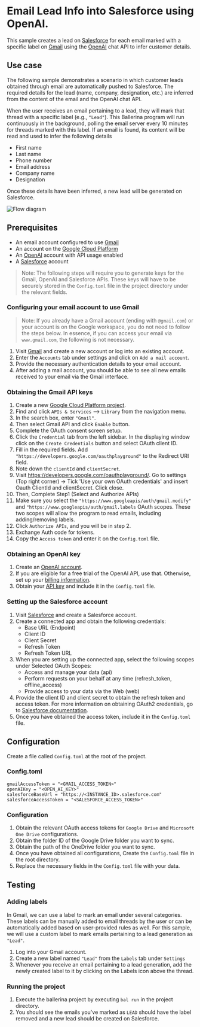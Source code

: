 # Email Lead Info into Salesforce using OpenAI.
This sample creates a lead on [Salesforce](https://salesforce.com) for each email marked with a specific label on [Gmail](https://mail.google.com) using the [OpenAI](https://openai.com) chat API to infer customer details.

## Use case
The following sample demonstrates a scenario in which customer leads obtained through email are automatically pushed to Salesforce. The required details for the lead (name, company, designation, etc.) are inferred from the content of the email and the OpenAI chat API.

When the user receives an email pertaining to a lead, they will mark that thread with a specific label (e.g., `"Lead"`). This Ballerina program will run continuously in the background, polling the email server every 10 minutes for threads marked with this label. If an email is found, its content will be read and used to infer the following details
* First name
* Last name
* Phone number
* Email address
* Company name
* Designation

Once these details have been inferred, a new lead will be generated on Salesforce.

![Flow diagram](/gmail-to-salesforce-lead/docs/images/flow-diagram.png)

## Prerequisites
* An email account configured to use [Gmail](https://mail.google.com)
* An account on the [Google Cloud Platform](https://console.cloud.google.com)
* An [OpenAI](https://openai.com) account with API usage enabled
* A [Salesforce](https://salesforce.com) account

>Note: The following steps will require you to generate keys for the Gmail, OpenAI and Salesforce APIs. These keys will have to be securely stored in the `Config.toml` file in the project directory under the relevant fields.

### Configuring your email account to use Gmail
> Note: If you already have a Gmail account (ending with `@gmail.com`) or your account is on the Google workspace, you do not need to follow the steps below. In essence, if you can access your email via `www.gmail.com`, the following is not necessary.
1. Visit [Gmail](https://gmail.com) and create a new account or log into an existing account.
2. Enter the `Accounts` tab under settings and click on `Add a mail account`.
3. Provide the necessary authentication details to your email account.
4. After adding a mail account, you should be able to see all new emails received to your email via the Gmail interface.

### Obtaining the Gmail API keys
1. Create a new [Google Cloud Platform project](https://console.cloud.google.com). 
2. Find and click `APIs & Services` --> `Library` from the navigation menu.
3. In the search box, enter `"Gmail"`.
4. Then select Gmail API and click `Enable` button.
5. Complete the OAuth consent screen setup.
6. Click the `Credential` tab from the left sidebar. In the displaying window click on the `Create Credentials` button and select OAuth client ID.
7. Fill in the required fields. Add `"https://developers.google.com/oauthplayground"` to the Redirect URI field.
8. Note down the `clientId` and `clientSecret`.
9. Visit https://developers.google.com/oauthplayground/. Go to settings (Top right corner) -> Tick 'Use your own OAuth credentials' and insert Oauth ClientId and clientSecret. Click close.
10. Then, Complete Step1 (Select and Authorize APIs)
11. Make sure you select the `"https://www.googleapis/auth/gmail.modify"` and `"https://www.googleapis/auth/gmail.labels` OAuth scopes. These two scopes will allow the program to read emails, including adding/removing labels.
12. Click `Authorize APIs`, and you will be in step 2.
13. Exchange Auth code for tokens.
14. Copy the `Access token` and enter it on the `Config.toml` file.

### Obtaining an OpenAI key
1. Create an [OpenAI account](https://platform.openai.com).
2. If you are eligible for a free trial of the OpenAI API, use that. Otherwise, set up your [billing information](https://platform.openai.com/account/billing/overview).
3. Obtain your [API key](https://platform.openai.com/account/api-keys) and include it in the `Config.toml` file.

### Setting up the Salesforce account
1. Visit [Salesforce](https://www.salesforce.com/) and create a Salesforce account.
2. Create a connected app and obtain the following credentials:
    *   Base URL (Endpoint)
    *   Client ID
    *   Client Secret
    *   Refresh Token
    *   Refresh Token URL
3. When you are setting up the connected app, select the following scopes under Selected OAuth Scopes:
    *   Access and manage your data (api)
    *   Perform requests on your behalf at any time (refresh_token, offline_access)
    *   Provide access to your data via the Web (web)
4. Provide the client ID and client secret to obtain the refresh token and access token. For more information on obtaining OAuth2 credentials, go to [Salesforce documentation](https://help.salesforce.com/articleView?id=remoteaccess_authenticate_overview.htm).
5. Once you have obtained the access token, include it in the `Config.toml` file.

## Configuration
Create a file called `Config.toml` at the root of the project.

### Config.toml 
```
gmailAccessToken = "<GMAIL_ACCESS_TOKEN>"
openAIKey = "<OPEN_AI_KEY>"
salesforceBaseUrl = "https://<INSTANCE_ID>.salesforce.com"
salesforceAccessToken = "<SALESFORCE_ACCESS_TOKEN>"
```
### Configuration
1. Obtain the relevant OAuth access tokens for `Google Drive` and `Microsoft One Drive` configurations.
2. Obtain the folder ID of the Google Drive folder you want to sync.
3. Obtain the path of the OneDrive folder you want to sync.
4. Once you have obtained all configurations, Create the `Config.toml` file in the root directory.
5. Replace the necessary fields in the `Config.toml` file with your data.

## Testing

### Adding labels
In Gmail, we can use a label to mark an email under several categories. These labels can be manually added to email threads by the user or can be automatically added based on user-provided rules as well. For this sample, we will use a custom label to mark emails pertaining to a lead generation as `"Lead"`.

1. Log into your Gmail account.
2. Create a new label named `"Lead"` from the `Labels` tab under `Settings`
3. Whenever you receive an email pertaining to a lead generation, add the newly created label to it by clicking on the Labels icon above the thread.

### Running the project
1. Execute the ballerina project by executing `bal run` in the project directory.
2. You should see the emails you've marked as `LEAD` should have the label removed and a new lead should be created on Salesforce.
